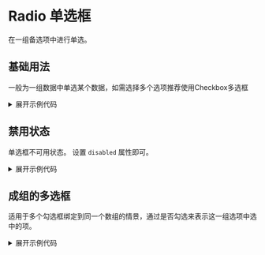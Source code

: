 <script setup>
import Basic from './component/Basic.vue'
import CheckboxGroup from './component/CheckboxGroup.vue'
import Disabled from './component/Disabled.vue'
</script>

# Radio 单选框

在一组备选项中进行单选。

## 基础用法

一般为一组数据中单选某个数据，如需选择多个选项推荐使用Checkbox多选框

<div class="example">
 <Basic/>
</div>

<details>
<summary>展开示例代码</summary>

```vue
<template>
    <y-radio-group  v-model="checked1" :options="options1"></y-radio-group>
    <y-radio-group v-model="checked2" :options="options2"></y-radio-group>
</template>

<script lang="ts" setup>
import { ref } from 'vue'

const checked1 = ref(1)
const checked2 = ref(3)

const options1 = ref([
    {
        label: "选项 A",
        value: 1,
    },
    {
        label: "选项 B",
        value: 2,
    },

]);
const options2 = ref([
    {
        label: "选项 C",
        value: 3,
        disabled:true,
    },
    {
        label: "选项 D",
        value: 4,
        disabled: true,
    },

]);
</script>

```

</details>

## 禁用状态

单选框不可用状态。
设置 `disabled` 属性即可。

<div class="example">
 <Disabled/>
</div>

<details>
<summary>展开示例代码</summary>

```vue
<template>
  <y-checkbox v-model="checked1" disabled>Disabled 1</y-checkbox>
  <y-checkbox v-model="checked2" disabled>Disabled 2</y-checkbox>
  <y-checkbox>Normal</y-checkbox>
</template>

<script lang="ts" setup>
import { ref } from "vue";
import { YCheckbox } from "y-ui";

const checked1 = ref(false);
const checked2 = ref(true);
</script>
```

</details>

## 成组的多选框

适用于多个勾选框绑定到同一个数组的情景，通过是否勾选来表示这一组选项中选中的项。

<div class="example">
 <CheckboxGroup/>
</div>

<details>
<summary>展开示例代码</summary>

```vue
<template>
  <div style="margin-bottom: 10px">
    checkedList：<y-tag type="info" v-for="item in checkedList" :key="item"
      >选项 {{ item }}
    </y-tag>
  </div>
  <y-checkbox-group v-model="checkedList" :options="options"></y-checkbox-group>
</template>

<script lang="ts" setup>
import { ref } from "vue";
import { YCheckboxGroup, YTag } from "y-ui";

const checkedList = ref<Array<any>>([1, 2]);
const options = ref([
  {
    label: "选项一",
    value: 1,
  },
  {
    label: "选项二",
    value: 2,
  },
  {
    label: "选项三",
    value: 3,
    disabled: true,
  },
  {
    label: "选项四",
    value: 4,
  },
  {
    label: "选项五",
    value: 5,
  },
]);
</script>
```

</details>
